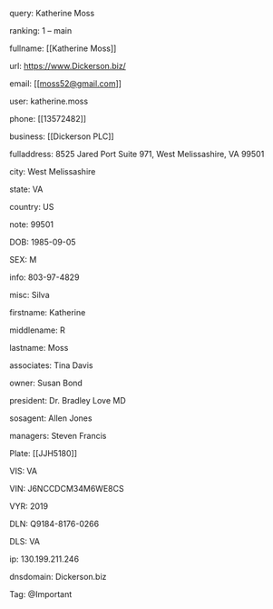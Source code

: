 query: Katherine Moss

ranking: 1 – main

fullname: [[Katherine Moss]]

url: https://www.Dickerson.biz/

email: [[moss52@gmail.com]]

user: katherine.moss

phone: [[13572482]]

business: [[Dickerson PLC]]

fulladdress: 8525 Jared Port Suite 971, West Melissashire, VA 99501

city: West Melissashire

state: VA

country: US

note: 99501

DOB: 1985-09-05

SEX: M

info: 803-97-4829

misc: Silva

firstname: Katherine

middlename: R

lastname: Moss

associates: Tina Davis

owner: Susan Bond

president: Dr. Bradley Love MD

sosagent: Allen Jones

managers: Steven Francis

Plate: [[JJH5180]]

VIS: VA

VIN: J6NCCDCM34M6WE8CS

VYR: 2019

DLN: Q9184-8176-0266

DLS: VA

ip: 130.199.211.246

dnsdomain: Dickerson.biz

Tag: @Important

